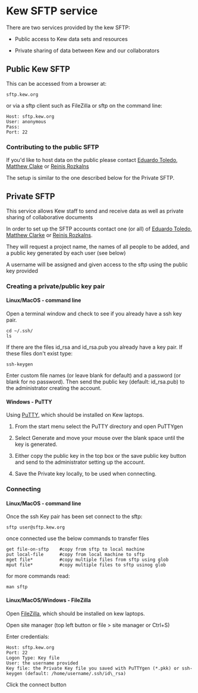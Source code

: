 # Kew SFTP service 

There are two services provided by the kew SFTP:

- Public access to Kew data sets and resources

- Private sharing of data between Kew and our collaborators

## Public Kew SFTP

This can be accessed from a browser at:

	sftp.kew.org

or via a sftp client such as FileZilla or sftp on the command line:

	Host: sftp.kew.org
	User: anonymous
	Pass: 
    Port: 22

### Contributing to the public SFTP

If you'd like to host data on the public please contact [Eduardo Toledo](mailto:e.toledo@kew.org), [Matthew Clake](mailto:m.clarke@kew.org) or  [Reinis Rozkalns](r.rozkalns@kew.org)

The setup is similar to the one described below for the Private SFTP.

## Private SFTP

This service allows Kew staff to send and receive data as well as private sharing of collaborative documents

In order to set up the SFTP accounts contact one (or all) of [Eduardo Toledo](mailto:e.toledo@kew.org), [Matthew Clarke](m.clarke@kew.org) or  [Reinis Rozkalns](mailto:r.rozkalns@kew.org).

They will request a project name, the names of all people to be added, and a public key generated by each user (see below)

A username will be assigned and given access to the sftp using the public key provided


### Creating a private/public key pair

#### Linux/MacOS - command line

Open a terminal window and check to see if you already have a ssh key pair.

	cd ~/.ssh/
	ls

If there are the files id\_rsa and id\_rsa.pub you already have a key pair. If these files don't exist type:

	ssh-keygen

Enter custom file names (or leave blank for default) and a password (or blank for no password). Then send the public key (default: id\_rsa.pub) to the administrator creating the account.

#### Windows - PuTTY
Using [PuTTY](https://www.chiark.greenend.org.uk/~sgtatham/putty/latest.html), which should be installed on Kew laptops.

1. From the start menu select the PuTTY directory and open PuTTYgen

2. Select Generate and move your mouse over the blank space until the key is generated. 

3. Either copy the public key in the top box or the save public key button and send to the administrator setting up the account.

4. Save the Private key locally, to be used when connecting.


### Connecting

#### Linux/MacOS - command line
Once the ssh Key pair has been set connect to the sftp:

	sftp user@sftp.kew.org

once connected use the below commands to transfer files

	get file-on-sftp	#copy from sftp to local machine
	put local-file 		#copy from local machine to sftp
	mget file*  		#copy multiple files from sftp using glob
	mput file*			#copy multiple files to sftp usinog glob

for more commands read:
	
	man sftp
	
#### Linux/MacOS/Windows - FileZilla
Open [FileZilla](https://filezilla-project.org/download.php?platform=win64), which should be installed on kew laptops.

Open site manager (top left button or file > site manager or Ctrl+S)

Enter credentials:

	Host: sftp.kew.org
	Port: 22
	Logon Type: Key file
	User: the username provided
	Key file: the Private Key file you saved with PuTTYgen (*.pkk) or ssh-keygen (default: /home/username/.ssh/id\_rsa)


Click the connect button


